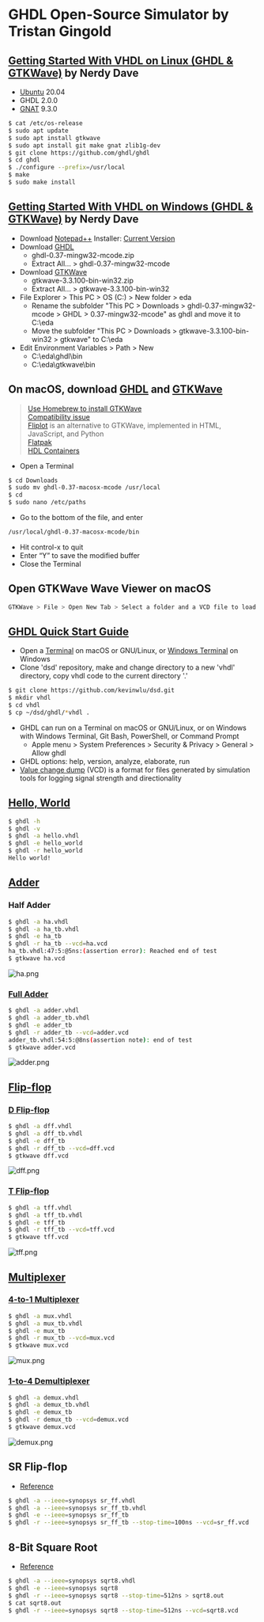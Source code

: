 # GHDL Open-Source Simulator by Tristan Gingold

## [Getting Started With VHDL on Linux (GHDL & GTKWave)](https://www.youtube.com/watch?v=dvLeDNbXfFw) by Nerdy Dave
  * [Ubuntu](https://en.wikipedia.org/wiki/Ubuntu) 20.04
  * GHDL 2.0.0
  * [GNAT](https://en.wikipedia.org/wiki/GNAT) 9.3.0
```sh
$ cat /etc/os-release
$ sudo apt update
$ sudo apt install gtkwave
$ sudo apt install git make gnat zlib1g-dev
$ git clone https://github.com/ghdl/ghdl
$ cd ghdl
$ ./configure --prefix=/usr/local
$ make
$ sudo make install
```
## [Getting Started With VHDL on Windows (GHDL & GTKWave)](https://www.youtube.com/watch?v=H2GyAIYwZbw) by Nerdy Dave

* Download [Notepad++](https://en.wikipedia.org/wiki/Notepad%2B%2B) Installer: [Current Version](https://notepad-plus-plus.org/)
* Download [GHDL](https://github.com/ghdl/ghdl/releases)
  * ghdl-0.37-mingw32-mcode.zip
  * Extract All... > ghdl-0.37-mingw32-mcode
* Download [GTKWave](https://sourceforge.net/projects/gtkwave/files)
  * gtkwave-3.3.100-bin-win32.zip
  * Extract All... > gtkwave-3.3.100-bin-win32
* File Explorer > This PC > OS (C:) > New folder > eda
  * Rename the subfolder "This PC > Downloads > ghdl-0.37-mingw32-mcode > GHDL > 0.37-mingw32-mcode" as ghdl and move it to C:\eda
  * Move the subfolder "This PC > Downloads > gtkwave-3.3.100-bin-win32 > gtkwave" to C:\eda
* Edit Environment Variables > Path > New
  * C:\eda\ghdl\bin
  * C:\eda\gtkwave\bin

## On macOS, download [GHDL](https://github.com/ghdl/ghdl/releases) and [GTKWave](https://sourceforge.net/projects/gtkwave/files)
> [Use Homebrew to install GTKWave](https://formulae.brew.sh/cask/gtkwave)\
> [Compatibility issue](https://github.com/gtkwave/gtkwave/issues/250)\
> [Fliplot](https://github.com/raczben/fliplot) is an alternative to GTKWave, implemented in HTML, JavaScript, and Python\
> [Flatpak](https://flathub.org/apps/io.github.gtkwave.GTKWave)\
> [HDL Containers](https://hdl.github.io/containers/)

* Open a Terminal
```sh
$ cd Downloads
$ sudo mv ghdl-0.37-macosx-mcode /usr/local
$ cd
$ sudo nano /etc/paths
```
* Go to the bottom of the file, and enter
```sh
/usr/local/ghdl-0.37-macosx-mcode/bin
```
* Hit control-x to quit
* Enter “Y” to save the modified buffer
* Close the Terminal

## Open GTKWave Wave Viewer on macOS
```sh
GTKWave > File > Open New Tab > Select a folder and a VCD file to load
```

## [GHDL Quick Start Guide](https://ghdl.github.io/ghdl/quick_start/index.html)

* Open a [Terminal](https://en.wikipedia.org/wiki/Terminal_(macOS)) on macOS or GNU/Linux, or [Windows Terminal](https://en.wikipedia.org/wiki/Windows_Terminal) on Windows
* Clone 'dsd' repository, make and change directory to a new 'vhdl' directory, copy vhdl code to the current directory '.'
```sh
$ git clone https://github.com/kevinwlu/dsd.git
$ mkdir vhdl
$ cd vhdl
$ cp ~/dsd/ghdl/*vhdl .
```
* GHDL can run on a Terminal on macOS or GNU/Linux, or on Windows with Windows Terminal, Git Bash, PowerShell, or Command Prompt
  * Apple menu > System Preferences > Security & Privacy > General > Allow ghdl
* GHDL options: help, version, analyze, elaborate, run
* [Value change dump](https://en.wikipedia.org/wiki/Value_change_dump) (VCD) is a format for files generated by simulation tools for logging signal strength and directionality

## [Hello, World](https://en.wikipedia.org/wiki/%22Hello,_World!%22_program)
```sh
$ ghdl -h
$ ghdl -v
$ ghdl -a hello.vhdl
$ ghdl -e hello_world
$ ghdl -r hello_world
Hello world!
```
## [Adder](https://en.wikipedia.org/wiki/Adder_(electronics))

### Half Adder
```sh
$ ghdl -a ha.vhdl
$ ghdl -a ha_tb.vhdl
$ ghdl -e ha_tb
$ ghdl -r ha_tb --vcd=ha.vcd
ha_tb.vhdl:47:5:@5ns:(assertion error): Reached end of test
$ gtkwave ha.vcd
```
![ha.png](/ghdl/ha.png)

### [Full Adder](http://ghdl.free.fr/ghdl/A-full-adder.html)
```sh
$ ghdl -a adder.vhdl
$ ghdl -a adder_tb.vhdl
$ ghdl -e adder_tb
$ ghdl -r adder_tb --vcd=adder.vcd
adder_tb.vhdl:54:5:@8ns(assertion note): end of test
$ gtkwave adder.vcd
```
![adder.png](/ghdl/adder.png)
## [Flip-flop](https://en.wikipedia.org/wiki/Flip-flop_(electronics))

### [D Flip-flop](https://electronicstopper.blogspot.com/2017/07/d-flip-flop-in-vhdl-with-testbench.html)
```sh
$ ghdl -a dff.vhdl
$ ghdl -a dff_tb.vhdl
$ ghdl -e dff_tb
$ ghdl -r dff_tb --vcd=dff.vcd
$ gtkwave dff.vcd
```
![dff.png](/ghdl/dff.png)

### [T Flip-flop](https://electronicstopper.blogspot.com/2017/07/t-flip-flop-in-vhdl-with-testbench.html)
```sh
$ ghdl -a tff.vhdl
$ ghdl -a tff_tb.vhdl
$ ghdl -e tff_tb
$ ghdl -r tff_tb --vcd=tff.vcd
$ gtkwave tff.vcd
```
![tff.png](/ghdl/tff.png)

## [Multiplexer](https://en.wikipedia.org/wiki/Multiplexer)

### [4-to-1 Multiplexer](https://allaboutfpga.com/vhdl-4-to-1-mux-multiplexer)
```sh
$ ghdl -a mux.vhdl
$ ghdl -a mux_tb.vhdl
$ ghdl -e mux_tb
$ ghdl -r mux_tb --vcd=mux.vcd
$ gtkwave mux.vcd
```
![mux.png](/ghdl/mux.png)

### [1-to-4 Demultiplexer](https://allaboutfpga.com/vhdl-code-for-1-to-4-demux)
```sh
$ ghdl -a demux.vhdl
$ ghdl -a demux_tb.vhdl
$ ghdl -e demux_tb
$ ghdl -r demux_tb --vcd=demux.vcd
$ gtkwave demux.vcd
```
![demux.png](/ghdl/demux.png)

## SR Flip-flop
* [Reference](https://technobyte.org/vhdl-code-flip-flops-behavioral/)
```sh
$ ghdl -a --ieee=synopsys sr_ff.vhdl
$ ghdl -a --ieee=synopsys sr_ff_tb.vhdl
$ ghdl -e --ieee=synopsys sr_ff_tb
$ ghdl -r --ieee=synopsys sr_ff_tb --stop-time=100ns --vcd=sr_ff.vcd
```

## 8-Bit Square Root
* [Reference](https://www.csee.umbc.edu/portal/help/VHDL/samples/samples.shtml#sqrt8)
```sh
$ ghdl -a --ieee=synopsys sqrt8.vhdl
$ ghdl -e --ieee=synopsys sqrt8
$ ghdl -r --ieee=synopsys sqrt8 --stop-time=512ns > sqrt8.out
$ cat sqrt8.out
$ ghdl -r --ieee=synopsys sqrt8 --stop-time=512ns --vcd=sqrt8.vcd
```

